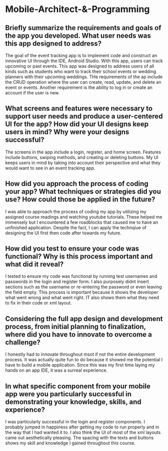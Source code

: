 # Mobile-Architect-&-Programming

## Briefly summarize the requirements and goals of the app you developed. What user needs was this app designed to address?
The goal of the event tracking app is to implement code and construct an innovative UI through the IDE, Android Studio. With this app, users can track upcoming or past events. This app was designed to address users of all kinds such as students who want to track their school events or wedding planners with their upcoming weddings. THe requirements of the ap include the CRUD operation where the user can create, read, update, and delete an event or events. Another requirement is the ability to log in or create an account if the user is new. 

## What screens and features were necessary to support user needs and produce a user-centered UI for the app? How did your UI designs keep users in mind? Why were your designs successful?
The screens in the app include a login, register, and home screen. Features include buttons, swiping methods, and creating or deleting buttons. My UI keeps users in mind by taking into account their perspective and what they would want to see in an event tracking app. 

## How did you approach the process of coding your app? What techniques or strategies did you use? How could those be applied in the future?
I was able to approach the process of coding my app by utilizing my assigned course readings and watching youtube tutorials. These helped me immensely but I encountered a few roadblocks that caused me to have an unfinished application. Despite the fact, I can apply the technqiue of designing the UI first then code after towards my future. 

## How did you test to ensure your code was functional? Why is this process important and what did it reveal?
I tested to ensure my code was functional by running test usernames and passwords in the login and register form. I also purposely didnt insert sections such as the username or re-entering the password or even leaving the field empty. This process is important because it shows the developer what went wrong and what went right. IT also shows them what they need to fix in their code or xml layout. 

## Considering the full app design and development process, from initial planning to finalization, where did you have to innovate to overcome a challenge?
I honestly had to innovate throughout msot if not the entire development process. It was actually quite fun to do because it showed me the potential I have to build a mobile application. Since this was my first time laying my hands on an app IDE, it was a surreal experience. 

## In what specific component from your mobile app were you particularly successful in demonstrating your knowledge, skills, and experience?
I was particularly successful in the login and register components. I probably jumped in happiness after getting my code to run properly and in the way that I had wanted it to. I also think the UI of most of the xml layouts came out aesthetically pleasing. The spacing with the texts and buttons shows my skill and knowledge I gained throughout this course. 
